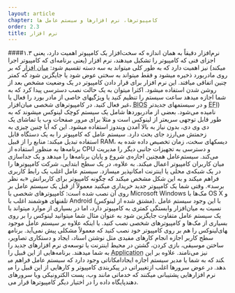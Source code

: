 ```yaml
---
layout: article
chapter: کامپیوترها، نرم افزارها و سیستم عامل ها
order: 2.3
title: نرم افزار
---
```

####۱.۳ نرم‌افزار
دقیقاً به همان اندازه که سخت‌‏افزار یک کامپیوتر اهمیت دارد، یعنی اجزای فنی که کامپیوتر را تشکیل می‏دهند، نرم افزار (یعنی برنامه‏‌ای که کامپیوتر  اجرا می‏کند) نیز اهمیت دارد که به طور کلی می‏تواند به سه دسته تقسیم شود:
​<abbr title="Firmware">میان افزار</abbr > که بر روی مادربورد ذخیره می‏شود و فقط می‏تواند به سختی عوض شود یا جایگزین شود که کمتر چنین اتفاقی می‏افتد. این نرم افزار برای قرار دادن کامپیوتر در یک وضعیت مشخص بعد از روشن شدن استفاده می‏شود. اکثرا می‏توان به یک حالت نصب دسترسی پیدا کرد که به شما اجازه می‏دهد ساعت سیستم را تنظیم کنید یا ویژگی‏های خاصی از مادر بورد را فعال یا غیر فعال کنید.
در کامپیوتر‏های شخصی میان‌افزار، <abbr title="​Basic Input/Output System">BIOS</abbr > و در سیستم‏های جدیدتر <abbr title="​Extensible Firmware Interface">EFI</abbr >) نامیده می‌‏شود.
بعضی از مادربورد‏ها شامل یک سیستم کوچک لینوکس می‏شوند که به طور قابل توجهی سریع‏تر از لینوکس است و مثلا برای مرور صفحات وب یا تماشای یک دی وی دی، بدون نیاز به بالا آمدن ویندوز استفاده می‏شود. این که آیا چنین چیزی به زحمتش می‌‏ارزد جای بحث دارد.
سیستم عامل  که کامپیوتر را به یک دستگاه قابل استفاده تبدیل می‏کند: منابع را از قبیل RAM، دیسک‏های سخت، زمان‌ تخصیص داده شده به برنامه‌‏ها به منظور استفاده از CPU و دسترسی به تجهیزات جانبی دیگر را مدیریت می‌‏کند. سیستم‌‏عامل همچنین اجازه‌‏ی شروع و پایان برنامه‌‏ها  را می‏دهد و یک جداسازی میان کاربران کامپیوتر اعمال می‏کند. به علاوه، در یک سطح ابتدایی، شرکت کامپیوتر‏ها را در یک شبکه‏‌ی محلی یا اینترنت امکان‏پذیر می‏سازد. سیستم عامل اغلب یک رابط کاربری فراهم می‏کند و به این شکل مشخص می‏کند که چگونه کامپیوتر برای کاربرانش «به نظر برسد».
وقتی شما یک کامپیوتر جدید خریداری می‏کنید معمولاً از قبل یک سیستم عامل بر روی آن نصب شده است:  کامپیوترهای شخصی با Microsoft Windows مک‌ها با OS X و تلفن‏های هوشمند اغلب با Android (مشتق شده از لینوکس). با این وجود سیستم عامل نسبت به میان‌‏افزار وابستگی کمتری به کامپیوتر دارد، اما در بسیاری از موارد می‏تواند با یک سیستم عامل متفاوت جایگزین شود به عنوان مثال شما می‏توانید لینوکس را بر روی بسیاری از مک‌ها و کامپیوترهای شخصی نصب کنید.
یا اینکه علاوه بر سیستم عامل موجود لینوکس را هم بر روی کامپیوتر خود نصب کنید که معمولاً مشکلی پیش نمی‌‏آید.
برنامه‎های سطح کاربر  اجازه انجام کارهای مفیدی مثل نوشتن اسناد، ایجاد و دستکاری تصاویر، ساختن موسیقی، بازی کردن، گشتن در محیط اینترنت یا توسعه‌‏ی نرم افزارهای جدید را به شما می‏دهند. برنامه‌‏هایی از این قبیل را <abbr title="​برنامه های کاربردی">Application</abbr > نیز می‌‏نامند. علاوه بر این امکاناتی وجود دارد که سیستم عامل فراهم می‎کند که به شما یا مدیر سیستم اجازه ایجاد تغییراتی در پیکربندی کامپیوتر و کارهایی از این قبیل را می‎دهد. در عوض سرورها اغلب از نرم افزارهایی پشتیبانی می‏کنند که خدماتی مانند وب، پست الکترونیکی ویا سرورهای پایگاه داده را در اختیار دیگر کامپیوترها قرار می‎‌دهند.
